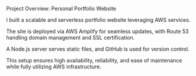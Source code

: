 Project Overview: Personal Portfolio Website

I built a scalable and serverless portfolio website leveraging AWS services. 

The site is deployed via AWS Amplify for seamless updates, with Route 53 handling domain management and SSL certification. 

A Node.js server serves static files, and GitHub is used for version control. 

This setup ensures high availability, reliability, and ease of maintenance while fully utilizing AWS infrastructure.
